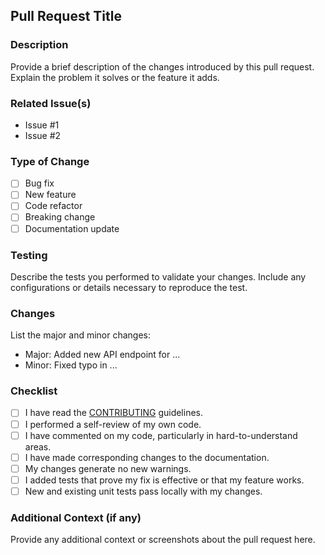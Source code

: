 ## Pull Request Title

### Description

Provide a brief description of the changes introduced by this pull request. Explain the problem it solves or the feature it adds.

### Related Issue(s)

- Issue #1
- Issue #2

### Type of Change

- [ ] Bug fix
- [ ] New feature
- [ ] Code refactor
- [ ] Breaking change
- [ ] Documentation update

### Testing

Describe the tests you performed to validate your changes. Include any configurations or details necessary to reproduce the test.

### Changes

List the major and minor changes:

- Major: Added new API endpoint for ...
- Minor: Fixed typo in ...

### Checklist

- [ ] I have read the [CONTRIBUTING](./CONTRIBUTING.md) guidelines.
- [ ] I performed a self-review of my own code.
- [ ] I have commented on my code, particularly in hard-to-understand areas.
- [ ] I have made corresponding changes to the documentation.
- [ ] My changes generate no new warnings.
- [ ] I added tests that prove my fix is effective or that my feature works.
- [ ] New and existing unit tests pass locally with my changes.

### Additional Context (if any)

Provide any additional context or screenshots about the pull request here.

